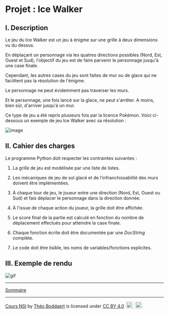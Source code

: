 # Projet : Ice Walker

## I. Description

Le jeu du Ice Walker est un jeu à énigme sur une grille à deux dimensions vu du dessus.

En déplaçant un personnage via les quatres directions possibles (Nord, Est, Ouest et Sud), l'objectif du jeu est de faire parvenir le personnage jusqu'à une case finale.

Cependant, les autres cases du jeu sont faites de mur ou de glace qui ne facilitent pas la résolution de l'énigme. 

Le personnage ne peut évidemment pas traverser les murs.

Et le personnage, une fois lancé sur la glace, ne peut s'arrêter. A moins, bien sûr, d'arriver jusqu'à un mur.

Ce type de jeu a été repris plusieurs fois par la licence Pokémon. Voici ci-dessous un exemple de jeu Ice Walker avec sa résolution :

![image](./img/pokemon_ice_walker.gif)

## II. Cahier des charges

Le programme Python doit respecter les contraintes suivantes :

1. La grille de jeu est modélisée par une liste de listes.

2. Les mécaniques de jeu de sol glacé et de l'infranchissabilité des murs doivent être implémentées.

3. À chaque tour de jeu, le joueur entre une direction (Nord, Est, Ouest ou Sud) et fais déplacer le personnage dans la direction donnée.

4. À l'issue de chaque action du joueur, la grille doit être affichée.

6. Le score final de la partie est calculé en fonction du nombre de déplacement effectués pour atteindre la case finale.

7. Chaque fonction écrite doit être documentée par une *DocString* complète.

8. Le code doit être lisible, les noms de variables/fonctions explicites.

## III. Exemple de rendu

![gif](./img/exemple_ice_walker.gif)

_______________

[Sommaire](./../../README.md)

___________

<p xmlns:cc="http://creativecommons.org/ns#" xmlns:dct="http://purl.org/dc/terms/"><a property="dct:title" rel="cc:attributionURL" href="https://github.com/boddaert/nsi">Cours NSI</a> by <a rel="cc:attributionURL dct:creator" property="cc:attributionName" href="https://github.com/boddaert">Théo Boddaert</a> is licensed under <a href="https://creativecommons.org/licenses/by/4.0/?ref=chooser-v1" target="_blank" rel="license noopener noreferrer" style="display:inline-block;">CC BY 4.0</a>  <img style="height:22px!important;margin-left:3px;vertical-align:text-bottom;" src="https://mirrors.creativecommons.org/presskit/icons/cc.svg?ref=chooser-v1" alt="">  <img style="height:22px!important;margin-left:3px;vertical-align:text-bottom;" src="https://mirrors.creativecommons.org/presskit/icons/by.svg?ref=chooser-v1" alt=""></p> 




